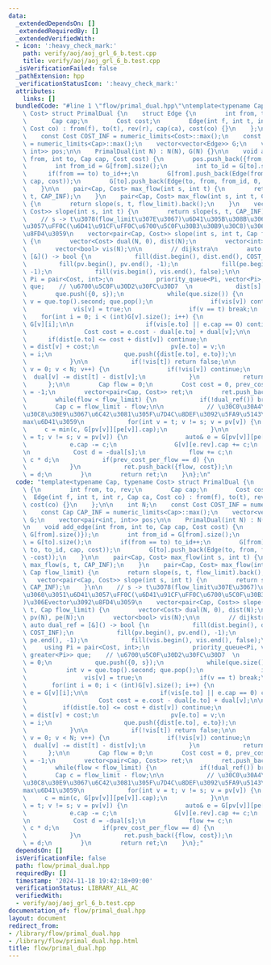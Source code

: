 ```yaml
---
data:
  _extendedDependsOn: []
  _extendedRequiredBy: []
  _extendedVerifiedWith:
  - icon: ':heavy_check_mark:'
    path: verify/aoj/aoj_grl_6_b.test.cpp
    title: verify/aoj/aoj_grl_6_b.test.cpp
  _isVerificationFailed: false
  _pathExtension: hpp
  _verificationStatusIcon: ':heavy_check_mark:'
  attributes:
    links: []
  bundledCode: "#line 1 \"flow/primal_dual.hpp\"\ntemplate<typename Cap, typename\
    \ Cost> struct PrimalDual {\n    struct Edge {\n        int from, to, rev;\n \
    \       Cap cap;\n        Cost cost;\n        Edge(int f, int t, int r, Cap ca,\
    \ Cost co) : from(f), to(t), rev(r), cap(ca), cost(co) {}\n    };\n\n    int N;\n\
    \    const Cost COST_INF = numeric_limits<Cost>::max();\n    const Cap CAP_INF\
    \ = numeric_limits<Cap>::max();\n    vector<vector<Edge>> G;\n    vector<pair<int,\
    \ int>> pos;\n\n    PrimalDual(int N) : N(N), G(N) {}\n\n    void add_edge(int\
    \ from, int to, Cap cap, Cost cost) {\n        pos.push_back({from, G[from].size()});\n\
    \        int from_id = G[from].size();\n        int to_id = G[to].size();\n  \
    \      if(from == to) to_id++;\n        G[from].push_back(Edge(from, to, to_id,\
    \ cap, cost));\n        G[to].push_back(Edge(to, from, from_id, 0, -cost));\n\
    \    }\n\n    pair<Cap, Cost> max_flow(int s, int t) {\n        return max_flow(s,\
    \ t, CAP_INF);\n    }\n    pair<Cap, Cost> max_flow(int s, int t, Cap flow_limit)\
    \ {\n        return slope(s, t, flow_limit).back();\n    }\n    vector<pair<Cap,\
    \ Cost>> slope(int s, int t) {\n        return slope(s, t, CAP_INF);\n    }\n\n\
    \    // s -> t\u3078(flow_limit\u307E\u3067)\u6D41\u305B\u308B\u3060\u3051\u6D41\
    \u3057\uFF0C(\u6D41\u91CF\uFF0C\u6700\u5C0F\u30B3\u30B9\u30C8)\u306Evector\u3092\
    \u8FD4\u3059\n    vector<pair<Cap, Cost>> slope(int s, int t, Cap flow_limit)\
    \ {\n        vector<Cost> dual(N, 0), dist(N);\n        vector<int> pv(N), pe(N);\n\
    \        vector<bool> vis(N);\n\n        // dijkstra\n        auto dual_ref =\
    \ [&]() -> bool {\n            fill(dist.begin(), dist.end(), COST_INF);\n   \
    \         fill(pv.begin(), pv.end(), -1);\n            fill(pe.begin(), pe.end(),\
    \ -1);\n            fill(vis.begin(), vis.end(), false);\n\n            using\
    \ Pi = pair<Cost, int>;\n            priority_queue<Pi, vector<Pi>, greater<Pi>>\
    \ que;    // \u6700\u5C0F\u30D2\u30FC\u30D7  \n            dist[s] = 0;\n    \
    \        que.push({0, s});\n            while(que.size()) {\n                int\
    \ v = que.top().second; que.pop();\n                if(vis[v]) continue;\n   \
    \             vis[v] = true;\n                if(v == t) break;\n            \
    \    for(int i = 0; i < (int)G[v].size(); i++) {\n                    auto e =\
    \ G[v][i];\n\n                    if(vis[e.to] || e.cap == 0) continue;\n    \
    \                Cost cost = e.cost - dual[e.to] + dual[v];\n\n              \
    \      if(dist[e.to] <= cost + dist[v]) continue;\n                    dist[e.to]\
    \ = dist[v] + cost;\n                    pv[e.to] = v;\n                    pe[e.to]\
    \ = i;\n                    que.push({dist[e.to], e.to});\n                }\n\
    \            }\n\n            if(!vis[t]) return false;\n\n            for(int\
    \ v = 0; v < N; v++) {\n                if(!vis[v]) continue;\n              \
    \  dual[v] -= dist[t] - dist[v];\n            }\n            return true;\n  \
    \      };\n\n        Cap flow = 0;\n        Cost cost = 0, prev_cost_per_flow\
    \ = -1;\n        vector<pair<Cap, Cost>> ret;\n        ret.push_back({flow, cost});\n\
    \        while(flow < flow_limit) {\n            if(!dual_ref()) break;\n    \
    \        Cap c = flow_limit - flow;\n\n            // \u30C0\u30A4\u30AF\u30B9\
    \u30C8\u30E9\u3067\u6C42\u3081\u305F\u7D4C\u8DEF\u3092\u5FA9\u5143\u3057\u3066\
    max\u6D41\u3059\n            for(int v = t; v != s; v = pv[v]) {\n           \
    \     c = min(c, G[pv[v]][pe[v]].cap);\n            }\n\n            for(int v\
    \ = t; v != s; v = pv[v]) {\n                auto& e = G[pv[v]][pe[v]];\n    \
    \            e.cap -= c;\n                G[v][e.rev].cap += c;\n            }\n\
    \n            Cost d = -dual[s];\n            flow += c;\n            cost +=\
    \ c * d;\n            if(prev_cost_per_flow == d) {\n                ret.pop_back();\n\
    \            }\n            ret.push_back({flow, cost});\n            prev_cost_per_flow\
    \ = d;\n        }\n        return ret;\n    }\n};\n"
  code: "template<typename Cap, typename Cost> struct PrimalDual {\n    struct Edge\
    \ {\n        int from, to, rev;\n        Cap cap;\n        Cost cost;\n      \
    \  Edge(int f, int t, int r, Cap ca, Cost co) : from(f), to(t), rev(r), cap(ca),\
    \ cost(co) {}\n    };\n\n    int N;\n    const Cost COST_INF = numeric_limits<Cost>::max();\n\
    \    const Cap CAP_INF = numeric_limits<Cap>::max();\n    vector<vector<Edge>>\
    \ G;\n    vector<pair<int, int>> pos;\n\n    PrimalDual(int N) : N(N), G(N) {}\n\
    \n    void add_edge(int from, int to, Cap cap, Cost cost) {\n        pos.push_back({from,\
    \ G[from].size()});\n        int from_id = G[from].size();\n        int to_id\
    \ = G[to].size();\n        if(from == to) to_id++;\n        G[from].push_back(Edge(from,\
    \ to, to_id, cap, cost));\n        G[to].push_back(Edge(to, from, from_id, 0,\
    \ -cost));\n    }\n\n    pair<Cap, Cost> max_flow(int s, int t) {\n        return\
    \ max_flow(s, t, CAP_INF);\n    }\n    pair<Cap, Cost> max_flow(int s, int t,\
    \ Cap flow_limit) {\n        return slope(s, t, flow_limit).back();\n    }\n \
    \   vector<pair<Cap, Cost>> slope(int s, int t) {\n        return slope(s, t,\
    \ CAP_INF);\n    }\n\n    // s -> t\u3078(flow_limit\u307E\u3067)\u6D41\u305B\u308B\
    \u3060\u3051\u6D41\u3057\uFF0C(\u6D41\u91CF\uFF0C\u6700\u5C0F\u30B3\u30B9\u30C8\
    )\u306Evector\u3092\u8FD4\u3059\n    vector<pair<Cap, Cost>> slope(int s, int\
    \ t, Cap flow_limit) {\n        vector<Cost> dual(N, 0), dist(N);\n        vector<int>\
    \ pv(N), pe(N);\n        vector<bool> vis(N);\n\n        // dijkstra\n       \
    \ auto dual_ref = [&]() -> bool {\n            fill(dist.begin(), dist.end(),\
    \ COST_INF);\n            fill(pv.begin(), pv.end(), -1);\n            fill(pe.begin(),\
    \ pe.end(), -1);\n            fill(vis.begin(), vis.end(), false);\n\n       \
    \     using Pi = pair<Cost, int>;\n            priority_queue<Pi, vector<Pi>,\
    \ greater<Pi>> que;    // \u6700\u5C0F\u30D2\u30FC\u30D7  \n            dist[s]\
    \ = 0;\n            que.push({0, s});\n            while(que.size()) {\n     \
    \           int v = que.top().second; que.pop();\n                if(vis[v]) continue;\n\
    \                vis[v] = true;\n                if(v == t) break;\n         \
    \       for(int i = 0; i < (int)G[v].size(); i++) {\n                    auto\
    \ e = G[v][i];\n\n                    if(vis[e.to] || e.cap == 0) continue;\n\
    \                    Cost cost = e.cost - dual[e.to] + dual[v];\n\n          \
    \          if(dist[e.to] <= cost + dist[v]) continue;\n                    dist[e.to]\
    \ = dist[v] + cost;\n                    pv[e.to] = v;\n                    pe[e.to]\
    \ = i;\n                    que.push({dist[e.to], e.to});\n                }\n\
    \            }\n\n            if(!vis[t]) return false;\n\n            for(int\
    \ v = 0; v < N; v++) {\n                if(!vis[v]) continue;\n              \
    \  dual[v] -= dist[t] - dist[v];\n            }\n            return true;\n  \
    \      };\n\n        Cap flow = 0;\n        Cost cost = 0, prev_cost_per_flow\
    \ = -1;\n        vector<pair<Cap, Cost>> ret;\n        ret.push_back({flow, cost});\n\
    \        while(flow < flow_limit) {\n            if(!dual_ref()) break;\n    \
    \        Cap c = flow_limit - flow;\n\n            // \u30C0\u30A4\u30AF\u30B9\
    \u30C8\u30E9\u3067\u6C42\u3081\u305F\u7D4C\u8DEF\u3092\u5FA9\u5143\u3057\u3066\
    max\u6D41\u3059\n            for(int v = t; v != s; v = pv[v]) {\n           \
    \     c = min(c, G[pv[v]][pe[v]].cap);\n            }\n\n            for(int v\
    \ = t; v != s; v = pv[v]) {\n                auto& e = G[pv[v]][pe[v]];\n    \
    \            e.cap -= c;\n                G[v][e.rev].cap += c;\n            }\n\
    \n            Cost d = -dual[s];\n            flow += c;\n            cost +=\
    \ c * d;\n            if(prev_cost_per_flow == d) {\n                ret.pop_back();\n\
    \            }\n            ret.push_back({flow, cost});\n            prev_cost_per_flow\
    \ = d;\n        }\n        return ret;\n    }\n};"
  dependsOn: []
  isVerificationFile: false
  path: flow/primal_dual.hpp
  requiredBy: []
  timestamp: '2024-11-18 19:42:18+09:00'
  verificationStatus: LIBRARY_ALL_AC
  verifiedWith:
  - verify/aoj/aoj_grl_6_b.test.cpp
documentation_of: flow/primal_dual.hpp
layout: document
redirect_from:
- /library/flow/primal_dual.hpp
- /library/flow/primal_dual.hpp.html
title: flow/primal_dual.hpp
---
```

